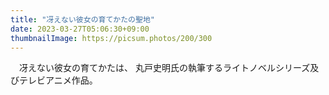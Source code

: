 ```yaml
---
title: "冴えない彼女の育てかたの聖地"
date: 2023-03-27T05:06:30+09:00
thumbnailImage: https://picsum.photos/200/300
---
```


　冴えない彼女の育てかたは、
丸戸史明氏の執筆するライトノベルシリーズ及びテレビアニメ作品。
